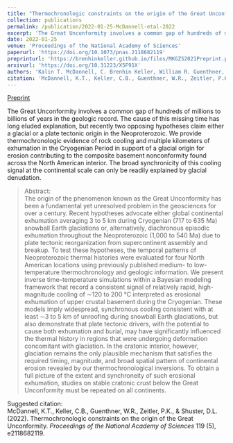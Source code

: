 ```yaml
---
title: "Thermochronologic constraints on the origin of the Great Unconformity"
collection: publications
permalink: /publication/2022-01-25-McDannell-etal-2022
excerpt: 'The Great Unconformity involves a common gap of hundreds of millions to billions of years in the geologic record. The cause of this missing time has long eluded explanation, but recently two opposing hypotheses claim either a glacial or a plate tectonic origin in the Neoproterozoic. We provide thermochronologic evidence of rock cooling and multiple kilometers of exhumation in the Cryogenian Period in support of a glacial origin for erosion contributing to the composite basement nonconformity found across the North American interior. The broad synchronicity of this cooling signal at the continental scale can only be readily explained by glacial denudation.'
date: 2022-01-25
venue: 'Proceedings of the National Academy of Sciences'
paperurl: 'https://doi.org/10.1073/pnas.2118682119'
preprinturl: 'https://brenhinkeller.github.io/files/MKGZS2021Preprint.pdf'
arxivurl: 'https://doi.org/10.31223/X5F91X'
authors: 'Kalin T. McDannell, C. Brenhin Keller, William R. Guenthner, Peter K. Zeitler, and David L. Shuster'
citation: 'McDannell, K.T., Keller, C.B., Guenthner, W.R., Zeitler, P.K., &amp; Shuster, D.L. (2022). Thermochronologic constraints on the origin of the Great Unconformity. <i>Proceedings of the National Academy of Sciences</i> 119 (5), e2118682119.'
---
```

<a href='https://brenhinkeller.github.io/files/MKGZS2021Preprint.pdf'>Preprint</a>&nbsp;&nbsp;&nbsp;&nbsp;

The Great Unconformity involves a common gap of hundreds of millions to billions of years in the geologic record. The cause of this missing time has long eluded explanation, but recently two opposing hypotheses claim either a glacial or a plate tectonic origin in the Neoproterozoic. We provide thermochronologic evidence of rock cooling and multiple kilometers of exhumation in the Cryogenian Period in support of a glacial origin for erosion contributing to the composite basement nonconformity found across the North American interior. The broad synchronicity of this cooling signal at the continental scale can only be readily explained by glacial denudation.

>Abstract: <br/>The origin of the phenomenon known as the Great Unconformity has been a fundamental yet unresolved problem in the geosciences for over a century. Recent hypotheses advocate either global continental exhumation averaging 3 to 5 km during Cryogenian (717 to 635 Ma) snowball Earth glaciations or, alternatively, diachronous episodic exhumation throughout the Neoproterozoic (1,000 to 540 Ma) due to plate tectonic reorganization from supercontinent assembly and breakup. To test these hypotheses, the temporal patterns of Neoproterozoic thermal histories were evaluated for four North American locations using previously published medium- to low-temperature thermochronology and geologic information. We present inverse time–temperature simulations within a Bayesian modeling framework that record a consistent signal of relatively rapid, high-magnitude cooling of ∼120 to 200 °C interpreted as erosional exhumation of upper crustal basement during the Cryogenian. These models imply widespread, synchronous cooling consistent with at least ∼3 to 5 km of unroofing during snowball Earth glaciations, but also demonstrate that plate tectonic drivers, with the potential to cause both exhumation and burial, may have significantly influenced the thermal history in regions that were undergoing deformation concomitant with glaciation. In the cratonic interior, however, glaciation remains the only plausible mechanism that satisfies the required timing, magnitude, and broad spatial pattern of continental erosion revealed by our thermochronological inversions. To obtain a full picture of the extent and synchroneity of such erosional exhumation, studies on stable cratonic crust below the Great Unconformity must be repeated on all continents.

Suggested citation: <br/>McDannell, K.T., Keller, C.B., Guenthner, W.R., Zeitler, P.K., & Shuster, D.L. (2022). Thermochronologic constraints on the origin of the Great Unconformity. <i>Proceedings of the National Academy of Sciences</i> 119 (5), e2118682119.